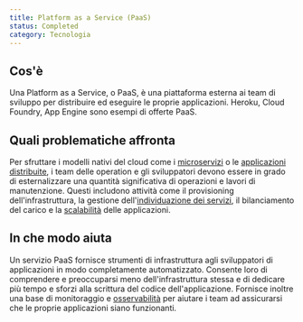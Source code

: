 ```yaml
---
title: Platform as a Service (PaaS)
status: Completed
category: Tecnologia
---
```


## Cos'è
Una Platform as a Service, o PaaS, è una piattaforma esterna ai team di sviluppo per distribuire ed eseguire le proprie applicazioni. Heroku, Cloud Foundry, App Engine sono esempi di offerte PaaS.

## Quali problematiche affronta
Per sfruttare i modelli nativi del cloud come i [microservizi](/microservices/) o le [applicazioni distribuite](/distributed_apps/), i team delle operation e gli sviluppatori devono essere in grado di esternalizzare una quantità significativa di operazioni e lavori di manutenzione. Questi includono attività come il provisioning dell'infrastruttura, la gestione dell'[individuazione dei servizi](/service_discovery/), il bilanciamento del carico e la [scalabilità](/scalability/) delle applicazioni.

## In che modo aiuta
Un servizio PaaS fornisce strumenti di infrastruttura agli sviluppatori di applicazioni in modo completamente automatizzato. Consente loro di comprendere e preoccuparsi meno dell'infrastruttura stessa e di dedicare più tempo e sforzi alla scrittura del codice dell'applicazione. Fornisce inoltre una base di monitoraggio e [osservabilità](/observability/) per aiutare i team ad assicurarsi che le proprie applicazioni siano funzionanti. 
